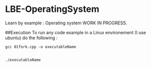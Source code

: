 LBE-OperatingSystem
===================

Learn by example : Operating system 
WORK IN PROGRESS.

##Execution
To run any code example in a Linux environement (I use ubuntu) do the following :

    gcc 01fork.cpp -o executableName
    
  
    ./executableName
